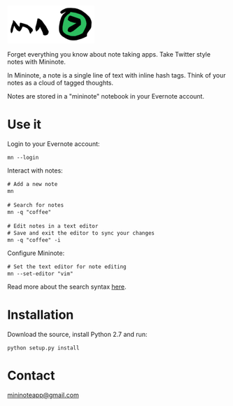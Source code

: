 ![mininote](/logo.png)

Forget everything you know about note taking apps. Take Twitter style notes with Mininote.

In Mininote, a note is a single line of text with inline hash tags. Think of your notes as a cloud of tagged thoughts.

Notes are stored in a "mininote" notebook in your Evernote account.

Use it
======

Login to your Evernote account:

    mn --login

Interact with notes:

    # Add a new note
    mn
    
    # Search for notes
    mn -q "coffee"

    # Edit notes in a text editor
    # Save and exit the editor to sync your changes
    mn -q "coffee" -i

Configure Mininote:

    # Set the text editor for note editing
    mn --set-editor "vim"

Read more about the search syntax [here](https://dev.evernote.com/doc/articles/search_grammar.php#Examples).

Installation
============

Download the source, install Python 2.7 and run:

    python setup.py install

Contact
=======

mininoteapp@gmail.com
